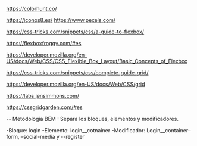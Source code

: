 https://colorhunt.co/

https://iconos8.es/
https://www.pexels.com/


https://css-tricks.com/snippets/css/a-guide-to-flexbox/

https://flexboxfroggy.com/#es

https://developer.mozilla.org/en-US/docs/Web/CSS/CSS_Flexible_Box_Layout/Basic_Concepts_of_Flexbox

https://css-tricks.com/snippets/css/complete-guide-grid/

https://developer.mozilla.org/en-US/docs/Web/CSS/grid


https://labs.jensimmons.com/


https://cssgridgarden.com/#es

--
Metodología BEM :
Separa los bloques, elementos y modificadores.

-Bloque: login
-Elemento: login__cotnainer
-Modificador: Login__container–form, –social-media y --register


